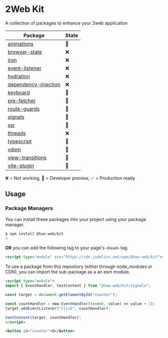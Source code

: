 # 2Web Kit

A collection of packages to enhance your 2web application

| Package                                                | State |
| ------------------------------------------------------ | ----- |
| [animations](animations/README.md)                     | 🔧     |
| [browser-state](browser-state/README.md)               | ❌     |
| [iron](iron/README.md)                                 | ❌     |
| [event-listener](event-listener/README.md)             | ❌     |
| [hydration](hydration/README.md)                       | ❌     |
| [dependency-injection](dependency-injection/README.md) | ❌     |
| [keyboard](keyboard/README.md)                         | 🔧     |
| [pre-fetcher](pre-fetcher/README.md)                   | 🔧     |
| [route-guards](route-guards/README.md)                 | 🔧     |
| [signals](signals/README.md)                           | 🔧     |
| [ssr](ssr/README.md)                                   | 🔧     |
| [threads](threads/README.md)                           | ❌     |
| [typescript](typescript/README.md)                     | 🔧     |
| [vdom](vdom/README.md)                                 | 🔧     |
| [view-transitions](view-transitions/README.md)         | 🔧     |
| [vite-plugin](vite-plugin/README.md)                   | 🔧     |

❌ = Not working, 🔧 = Developer preview, ✅ = Production ready

## Usage

### Package Managers

You can install these packages into your project using your package manager.

```sh
$ npm install @two-web/kit
>
```

**OR** you can add the following tag to your page's `<head>` tag.

```html
<script type="module" src="https://cdn.jsdelivr.net/npm/@two-web/kit"></script>
```

To use a package from this repository (either through node_modules or CDN), you
can import the sub-package as a an esm module.

```html
<script type="module">
import { EventHandler, textContent } from "@two-web/kit/signals";

const target = document.getElementById("counter");

const countHandler = new EventHandler((event, value) => value + 1);
target.addEventListener("click", countHandler);

textContent(target, countHandler);
</script>

<button id="counter">0</button>
```
